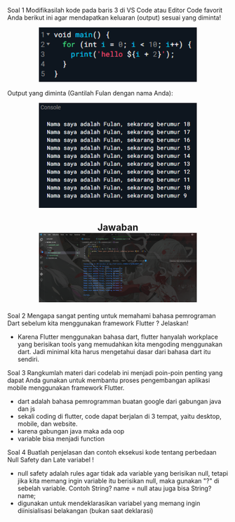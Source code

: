Soal 1
Modifikasilah kode pada baris 3 di VS Code atau Editor Code favorit Anda berikut ini agar mendapatkan keluaran (output) sesuai yang diminta!

<p align="center">
<img src="../codelab02_dart/img/soal 1a.png" width="360">
</p>

Output yang diminta (Gantilah Fulan dengan nama Anda):

<p align="center">
<img src="../codelab02_dart/img/soal 1b.png" width="360">
</p>


<h2 align="center">Jawaban <br>
<img src="../codelab02_dart/img/jawaban.png" width="360">
</h2>

Soal 2
Mengapa sangat penting untuk memahami bahasa pemrograman Dart sebelum kita menggunakan framework Flutter ? Jelaskan!

- Karena Flutter menggunakan bahasa dart, flutter hanyalah workplace yang berisikan tools yang memudahkan kita mengoding menggunakan dart. Jadi minimal kita harus mengetahui dasar dari bahasa dart itu sendiri.

Soal 3
Rangkumlah materi dari codelab ini menjadi poin-poin penting yang dapat Anda gunakan untuk membantu proses pengembangan aplikasi mobile menggunakan framework Flutter.

- dart adalah bahasa pemrogramman buatan google dari gabungan java dan js
- sekali coding di flutter, code dapat berjalan di 3 tempat, yaitu desktop, mobile, dan website.
- karena gabungan java maka ada oop
- variable bisa menjadi function

Soal 4
Buatlah penjelasan dan contoh eksekusi kode tentang perbedaan Null Safety dan Late variabel !

- null safety adalah rules agar tidak ada variable yang berisikan null, tetapi jika kita memang ingin variable itu berisikan null, maka gunakan "?" di sebelah variable. Contoh String? name = null atau juga bisa String? name;
- digunakan untuk mendeklarasikan variabel yang memang ingin diinisialisasi belakangan (bukan saat deklarasi)
